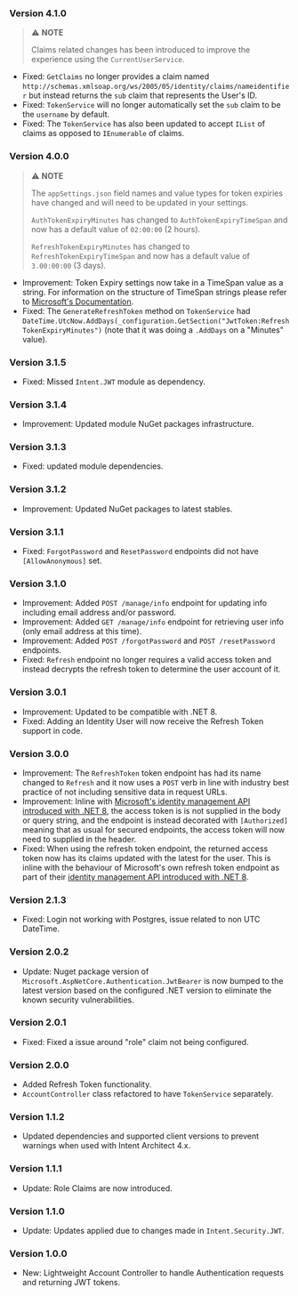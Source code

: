 ﻿### Version 4.1.0

> ⚠️ **NOTE**
> 
> Claims related changes has been introduced to improve the experience using the `CurrentUserService`.

- Fixed: `GetClaims` no longer provides a claim named `http://schemas.xmlsoap.org/ws/2005/05/identity/claims/nameidentifier` but instead returns the `sub` claim that represents the User's ID.
- Fixed: `TokenService` will no longer automatically set the `sub` claim to be the `username` by default.
- Fixed: The `TokenService` has also been updated to accept `IList` of claims as opposed to `IEnumerable` of claims.

### Version 4.0.0

> ⚠️ **NOTE**
>
> The `appSettings.json` field names and value types for token expiries have changed and will need to be updated in your settings.
>
> `AuthTokenExpiryMinutes` has changed to `AuthTokenExpiryTimeSpan` and now has a default value of `02:00:00` (2 hours).
>
> `RefreshTokenExpiryMinutes` has changed to `RefreshTokenExpiryTimeSpan` and now has a default value of `3.00:00:00` (3 days).

- Improvement: Token Expiry settings now take in a TimeSpan value as a string. For information on the structure of TimeSpan strings please refer to [Microsoft's Documentation](https://learn.microsoft.com/dotnet/api/system.timespan.tostring#system-timespan-tostring).
- Fixed: The `GenerateRefreshToken` method on `TokenService` had `DateTime.UtcNow.AddDays(_configuration.GetSection("JwtToken:RefreshTokenExpiryMinutes")` (note that it was doing a `.AddDays` on a "Minutes" value).

### Version 3.1.5

- Fixed: Missed `Intent.JWT` module as dependency.

### Version 3.1.4

- Improvement: Updated module NuGet packages infrastructure.

### Version 3.1.3

- Fixed: updated module dependencies.

### Version 3.1.2

- Improvement: Updated NuGet packages to latest stables.

### Version 3.1.1

- Fixed: `ForgotPassword` and `ResetPassword` endpoints did not have `[AllowAnonymous]` set.

### Version 3.1.0

- Improvement: Added `POST /manage/info` endpoint for updating info including email address and/or password.
- Improvement: Added `GET /manage/info` endpoint for retrieving user info (only email address at this time).
- Improvement: Added `POST /forgotPassword` and `POST /resetPassword` endpoints.
- Fixed: `Refresh` endpoint no longer requires a valid access token and instead decrypts the refresh token to determine the user account of it.

### Version 3.0.1

- Improvement: Updated to be compatible with .NET 8.
- Fixed: Adding an Identity User will now receive the Refresh Token support in code.

### Version 3.0.0

- Improvement: The `RefreshToken` token endpoint has had its name changed to `Refresh` and it now uses a `POST` verb in line with industry best practice of not including sensitive data in request URLs.
- Improvement: Inline with [Microsoft's identity management API introduced with .NET 8](https://devblogs.microsoft.com/dotnet/whats-new-with-identity-in-dotnet-8/), the access token is is not supplied in the body or query string, and the endpoint is instead decorated with `[Authorized]` meaning that as usual for secured endpoints, the access token will now need to supplied in the header.
- Fixed: When using the refresh token endpoint, the returned access token now has its claims updated with the latest for the user. This is inline with the behaviour of Microsoft's own refresh token endpoint as part of their [identity management API introduced with .NET 8](https://devblogs.microsoft.com/dotnet/whats-new-with-identity-in-dotnet-8/).

### Version 2.1.3

- Fixed: Login not working with Postgres, issue related to non UTC DateTime.

### Version 2.0.2

- Update: Nuget package version of `Microsoft.AspNetCore.Authentication.JwtBearer` is now bumped to the latest version based on the configured .NET version to eliminate the known security vulnerabilities.

### Version 2.0.1

- Fixed: Fixed a issue around "role" claim not being configured.

### Version 2.0.0

- Added Refresh Token functionality.
- `AccountController` class refactored to have `TokenService` separately.

### Version 1.1.2

- Updated dependencies and supported client versions to prevent warnings when used with Intent Architect 4.x.

### Version 1.1.1

- Update: Role Claims are now introduced.

### Version 1.1.0

- Update: Updates applied due to changes made in `Intent.Security.JWT`.

### Version 1.0.0

- New: Lightweight Account Controller to handle Authentication requests and returning JWT tokens.
